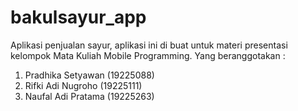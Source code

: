 # bakulsayur_app

Aplikasi penjualan sayur, aplikasi ini di buat untuk materi presentasi kelompok Mata Kuliah Mobile Programming.
Yang beranggotakan :

1. Pradhika Setyawan (19225088)
2. Rifki Adi Nugroho (19225111)
3. Naufal Adi Pratama (19225263)
